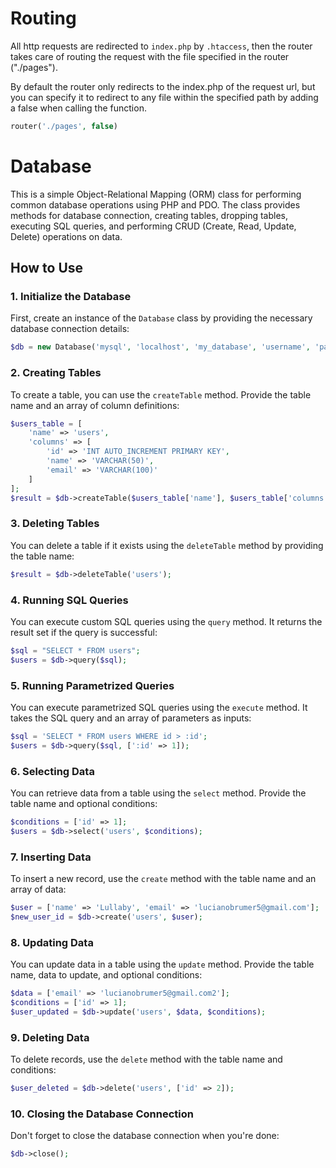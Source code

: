 # Routing

All http requests are redirected to ```index.php``` by ```.htaccess```, then the router takes care of routing the request with the file specified in the router ("./pages").

By default the router only redirects to the index.php of the request url, but you can specify it to redirect to any file within the specified path by adding a false when calling the function.

```php
router('./pages', false)
```

# Database

This is a simple Object-Relational Mapping (ORM) class for performing common database operations using PHP and PDO. The class provides methods for database connection, creating tables, dropping tables, executing SQL queries, and performing CRUD (Create, Read, Update, Delete) operations on data.

## How to Use

### 1. Initialize the Database

First, create an instance of the `Database` class by providing the necessary database connection details:

```php
$db = new Database('mysql', 'localhost', 'my_database', 'username', 'password');
```

### 2. Creating Tables

To create a table, you can use the `createTable` method. Provide the table name and an array of column definitions:

```php
$users_table = [
    'name' => 'users',
    'columns' => [
        'id' => 'INT AUTO_INCREMENT PRIMARY KEY',
        'name' => 'VARCHAR(50)',
        'email' => 'VARCHAR(100)'
    ]
];
$result = $db->createTable($users_table['name'], $users_table['columns']);
```

### 3. Deleting Tables

You can delete a table if it exists using the `deleteTable` method by providing the table name:

```php
$result = $db->deleteTable('users');
```

### 4. Running SQL Queries

You can execute custom SQL queries using the `query` method. It returns the result set if the query is successful:

```php
$sql = "SELECT * FROM users";
$users = $db->query($sql);
```

### 5. Running Parametrized Queries

You can execute parametrized SQL queries using the `execute` method. It takes the SQL query and an array of parameters as inputs:

```php
$sql = 'SELECT * FROM users WHERE id > :id';
$users = $db->query($sql, [':id' => 1]);
```

### 6. Selecting Data

You can retrieve data from a table using the `select` method. Provide the table name and optional conditions:

```php
$conditions = ['id' => 1];
$users = $db->select('users', $conditions);
```

### 7. Inserting Data

To insert a new record, use the `create` method with the table name and an array of data:

```php
$user = ['name' => 'Lullaby', 'email' => 'lucianobrumer5@gmail.com'];
$new_user_id = $db->create('users', $user);
```

### 8. Updating Data

You can update data in a table using the `update` method. Provide the table name, data to update, and optional conditions:

```php
$data = ['email' => 'lucianobrumer5@gmail.com2'];
$conditions = ['id' => 1];
$user_updated = $db->update('users', $data, $conditions);
```

### 9. Deleting Data

To delete records, use the `delete` method with the table name and conditions:

```php
$user_deleted = $db->delete('users', ['id' => 2]);
```

### 10. Closing the Database Connection

Don't forget to close the database connection when you're done:

```php
$db->close();
```